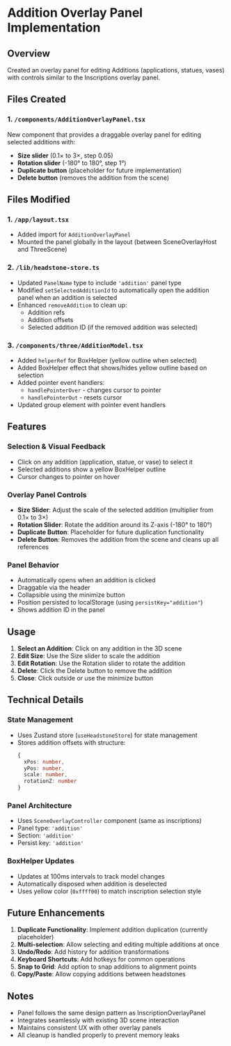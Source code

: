 # Addition Overlay Panel Implementation

## Overview
Created an overlay panel for editing Additions (applications, statues, vases) with controls similar to the Inscriptions overlay panel.

## Files Created

### 1. `/components/AdditionOverlayPanel.tsx`
New component that provides a draggable overlay panel for editing selected additions with:
- **Size slider** (0.1× to 3×, step 0.05)
- **Rotation slider** (-180° to 180°, step 1°)
- **Duplicate button** (placeholder for future implementation)
- **Delete button** (removes the addition from the scene)

## Files Modified

### 1. `/app/layout.tsx`
- Added import for `AdditionOverlayPanel`
- Mounted the panel globally in the layout (between SceneOverlayHost and ThreeScene)

### 2. `/lib/headstone-store.ts`
- Updated `PanelName` type to include `'addition'` panel type
- Modified `setSelectedAdditionId` to automatically open the addition panel when an addition is selected
- Enhanced `removeAddition` to clean up:
  - Addition refs
  - Addition offsets
  - Selected addition ID (if the removed addition was selected)

### 3. `/components/three/AdditionModel.tsx`
- Added `helperRef` for BoxHelper (yellow outline when selected)
- Added BoxHelper effect that shows/hides yellow outline based on selection
- Added pointer event handlers:
  - `handlePointerOver` - changes cursor to pointer
  - `handlePointerOut` - resets cursor
- Updated group element with pointer event handlers

## Features

### Selection & Visual Feedback
- Click on any addition (application, statue, or vase) to select it
- Selected additions show a yellow BoxHelper outline
- Cursor changes to pointer on hover

### Overlay Panel Controls
- **Size Slider**: Adjust the scale of the selected addition (multiplier from 0.1× to 3×)
- **Rotation Slider**: Rotate the addition around its Z-axis (-180° to 180°)
- **Duplicate Button**: Placeholder for future duplication functionality
- **Delete Button**: Removes the addition from the scene and cleans up all references

### Panel Behavior
- Automatically opens when an addition is clicked
- Draggable via the header
- Collapsible using the minimize button
- Position persisted to localStorage (using `persistKey="addition"`)
- Shows addition ID in the panel

## Usage

1. **Select an Addition**: Click on any addition in the 3D scene
2. **Edit Size**: Use the Size slider to scale the addition
3. **Edit Rotation**: Use the Rotation slider to rotate the addition
4. **Delete**: Click the Delete button to remove the addition
5. **Close**: Click outside or use the minimize button

## Technical Details

### State Management
- Uses Zustand store (`useHeadstoneStore`) for state management
- Stores addition offsets with structure:
  ```typescript
  {
    xPos: number,
    yPos: number,
    scale: number,
    rotationZ: number
  }
  ```

### Panel Architecture
- Uses `SceneOverlayController` component (same as inscriptions)
- Panel type: `'addition'`
- Section: `'addition'`
- Persist key: `'addition'`

### BoxHelper Updates
- Updates at 100ms intervals to track model changes
- Automatically disposed when addition is deselected
- Uses yellow color (`0xffff00`) to match inscription selection style

## Future Enhancements

1. **Duplicate Functionality**: Implement addition duplication (currently placeholder)
2. **Multi-selection**: Allow selecting and editing multiple additions at once
3. **Undo/Redo**: Add history for addition transformations
4. **Keyboard Shortcuts**: Add hotkeys for common operations
5. **Snap to Grid**: Add option to snap additions to alignment points
6. **Copy/Paste**: Allow copying additions between headstones

## Notes
- Panel follows the same design pattern as InscriptionOverlayPanel
- Integrates seamlessly with existing 3D scene interaction
- Maintains consistent UX with other overlay panels
- All cleanup is handled properly to prevent memory leaks
